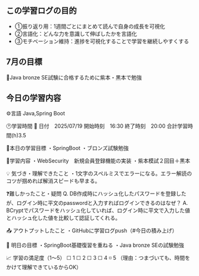 ## この学習ログの目的
* ①振り返り用：1週間ごとにまとめて読んで自身の成長を可視化
* ②言語化：どんな力を意識して伸ばしたかを言語化
* ③モチベーション維持：進捗を可視化することで学習を継続しやすくする

## 7月の目標
📝Java bronze SE試験に合格するために紫本・黒本で勉強

## 今日の学習内容
⚙️言語 Java,Spring Boot

🕐学習時間
📅 日付　2025/07/19
開始時刻　16:30
終了時刻　20:00
合計学習時間(h)3.5

🎯本日の学習目標
・SpringBoot
・ブロンズ試験勉強

📝学習内容
・WebSecurity　新規会員登録機能の実装
・紫本模試２回目＋黒本

💡 気づき・理解できたこと
・1文字のスペルミスでエラーになる。エラー解読のコツが掴めれば解消スピードも早まる。

❓難しかったこと・疑問
Q. DB作成時にハッシュ化したパスワードを登録したが、ログイン時に平文のpasswordと入力すればログインできるのはなぜ？
A. BCryptでパスワードをハッシュ化していれば、ログイン時に平文で入力した値とハッシュ化した値を比較して認証してくれる。

📤 アウトプットしたこと
・GitHubに学習ログpush（#今日の積み上げ）

🌱 明日の目標
・SpringBoot基礎復習を重ねる
・Java bronze SEの試験勉強

📈 学習の満足度（1〜5）
☐ 1 ☐ 2 ☐ 3 ☐ 4 ◽️ 5
（理由：つまづいても、時間をかけて理解できているからOK）